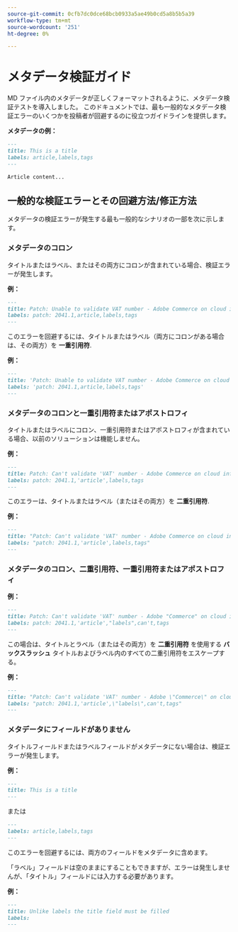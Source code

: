 ```yaml
---
source-git-commit: 0cfb7dc0dce68bcb0933a5ae49b0cd5a8b5b5a39
workflow-type: tm+mt
source-wordcount: '251'
ht-degree: 0%

---
```

# メタデータ検証ガイド

MD ファイル内のメタデータが正しくフォーマットされるように、メタデータ検証テストを導入しました。 このドキュメントでは、最も一般的なメタデータ検証エラーのいくつかを投稿者が回避するのに役立つガイドラインを提供します。

**メタデータの例：**

```markdown
---
title: This is a title
labels: article,labels,tags
---

Article content...
```

## 一般的な検証エラーとその回避方法/修正方法

メタデータの検証エラーが発生する最も一般的なシナリオの一部を次に示します。

### メタデータのコロン

タイトルまたはラベル、またはその両方にコロンが含まれている場合、検証エラーが発生します。

**例：**

```markdown
---
title: Patch: Unable to validate VAT number - Adobe Commerce on cloud infrastructure
labels: patch: 2041.1,article,labels,tags
---
```

このエラーを回避するには、タイトルまたはラベル（両方にコロンがある場合は、その両方）を **一重引用符**.

**例：**

```markdown
---
title: 'Patch: Unable to validate VAT number - Adobe Commerce on cloud infrastructure'
labels: 'patch: 2041.1,article,labels,tags'
---
```

### メタデータのコロンと一重引用符またはアポストロフィ

タイトルまたはラベルにコロン、一重引用符またはアポストロフィが含まれている場合、以前のソリューションは機能しません。

**例：**

```markdown
---
title: Patch: Can't validate 'VAT' number - Adobe Commerce on cloud infrastructure
labels: patch: 2041.1,'article',labels,tags
---
```

このエラーは、タイトルまたはラベル（またはその両方）を **二重引用符**.

**例：**

```markdown
---
title: "Patch: Can't validate 'VAT' number - Adobe Commerce on cloud infrastructure"
labels: "patch: 2041.1,'article',labels,tags"
---
```

### メタデータのコロン、二重引用符、一重引用符またはアポストロフィ

**例：**

```markdown
---
title: Patch: Can't validate 'VAT' number - Adobe "Commerce" on cloud infrastructure
labels: patch: 2041.1,'article',"labels",can't,tags
---
```

この場合は、タイトルとラベル（またはその両方）を **二重引用符** を使用する **バックスラッシュ** タイトルおよびラベル内のすべての二重引用符をエスケープする。

**例：**

```markdown
---
title: "Patch: Can't validate 'VAT' number - Adobe \"Commerce\" on cloud infrastructure"
labels: "patch: 2041.1,'article',\"labels\",can't,tags"
---
```

### メタデータにフィールドがありません

タイトルフィールドまたはラベルフィールドがメタデータにない場合は、検証エラーが発生します。

**例：**

```markdown
---
title: This is a title
---
```

または

```markdown
---
labels: article,labels,tags
---
```

このエラーを回避するには、両方のフィールドをメタデータに含めます。

「ラベル」フィールドは空のままにすることもできますが、エラーは発生しませんが、「タイトル」フィールドには入力する必要があります。

**例：**

```markdown
---
title: Unlike labels the title field must be filled
labels:
---
```

